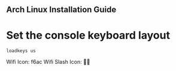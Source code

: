 ## Arch Linux Installation Guide
# Set the console keyboard layout

```loadkeys us```

Wifi Icon: f6ac
Wifi Slash Icon: 🚫🌐
